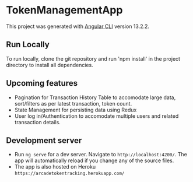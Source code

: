 # TokenManagementApp

This project was generated with [Angular CLI](https://github.com/angular/angular-cli) version 13.2.2.

## Run Locally

To run locally, clone the git repository and run 'npm install' in the project directory to install all dependencies.


## Upcoming features

* Pagination for Transaction History Table to accomodate large data, sort/filters as per latest transaction, token count.
* State Management for persisting data using Redux
* User log in/Authentication to accomodate multiple users and related transaction details.

## Development server

* Run `ng serve` for a dev server. Navigate to `http://localhost:4200/`. The app will automatically reload if you change any of the source files.
* The app is also hosted on Heroku `https://arcadetokentracking.herokuapp.com/`


